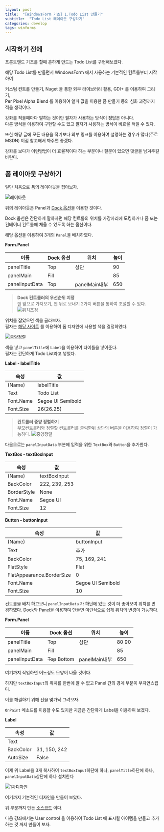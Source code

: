 ```yaml
---
layout: post
title:  "[WindowsForm 기초] 1.Todo List 만들기"
subtitle:  "Todo List 레이아웃 구성하기"
categories: develop
tags: winforms
---
```


## 시작하기 전에

프론트엔드 기초를 할때 흔하게 만드는 Todo List를 구현해보겠다.

해당 Todo List를 만들면서 WindowsForm 에서 사용하는 기본적인 컨트롤부터 시작하여

커스텀 컨트롤 만들기, Nuget 을 통한 외부 라이브러리 활용, GDI+ 를 이용하여 그리기,  
Per Pixel Alpha Blend 를 이용하여 알파 값을 이용한 폼 만들기 등의 심화 과정까지 적을 생각이다.

강좌를 적을때마다 말하는 것이만 필자가 사용하는 방식이 정답은 아니다.  
다른 방식을 이용하여 구현할 수도 있고 필자가 사용하는 방식이 비효울 적일 수 있다.

또한 해당 글에 모든 내용을 적기보다 외부 링크를 이용하여 설명하는 경우가 많다(주로 MSDN) 이점 참고해서 봐주면 좋겠다.

강좌를 보다가 이런방법이 더 효율적이다 하는 부분이나 질문이 있으면 댓글을 남겨주길 바란다.

## 폼 레이아웃 구상하기

일단 처음으로 폼의 레이아웃을 잡아보자.

![레이아웃](/assets/img/dev/winforms/todo-list/1/레이아웃.png)

위의 레이아웃은 Panel과 [Dock 옵션](https://docs.microsoft.com/ko-kr/dotnet/framework/winforms/controls/how-to-dock-controls-on-windows-forms)을 이용한 것이다.

Dock 옵션은 간단하게 말하자면 해당 컨트롤의 위치를 가장자리에 도킹하거나 폼 또는 컨테이너 컨트롤에 채울 수 있도록 하는 옵션이다.

해당 옵션을 이용하여 3개의 `Panel`을 배치하였다.

**Form.Panel**  
  
| 이름             | Dock 옵션 | 위치          | 높이  |
|----------------|---------|-------------|-----|
| panelTitle     | Top     | 상단          | 90  |
| panelMain      | Fill    |             | 85  |
| panelInputData | Top     | panelMain내부 | 650 |
  

> **Dock 컨트롤러의 우선순위 지정**  
맨 앞으로 가져오기, 맨 뒤로 보내기 2가지 버튼을 통하여 조절할 수 있다.  
![위치조정](/assets/img/dev/winforms/todo-list/1/위치조정.png)

위치를 잡았으면 색을 골라보자.  
필자는 [해당 사이트](https://paletton.com/#uid=13x0u0khZWH4b+8bMX+n-WetUWn) 를 이용하여 폼 디자인에 사용할 색을 결정하였다.

![중양정렬](/assets/img/dev/winforms/todo-list/1/색상결정.png)


색을 넣고 `panelTitle`에 `Label`을 이용하여 타이틀을 넣어준다.  
필자는 간단하게 Todo List라고 넣었다.  

**Label - labelTitle**  
   
| 속성        | 값                 |
|-----------|-------------------|
| (Name)    | labelTitle        |
| Text      | Todo List         |
| Font.Name | Segoe UI Semibold |
| Font.Size | 26(26.25)         |
  

> **컨트롤러 중양 정렬하기**  
부모컨트롤러와 정렬할 컨트롤러를 클릭한뒤 상단의 버튼을 이용하여 정렬이 가능하다.
![중양정렬](/assets/img/dev/winforms/todo-list/1/중양정렬.png)

다음으로는 `panelInputData` 부분에 입력을 위한 `TextBox`와 `Button`을 추가한다.

**TextBox - textBoxInput**  
  
| 속성          | 값                                   |
|-------------|-------------------------------------|
| (Name)      | textBoxInput                        |
| BackColor   | 222, 239, 253 |
| BorderStyle | None                                |
| Font.Name   | Segoe UI                            |
| Font.Size   | 12                                  |
  

**Button - buttonInput**  
  
| 속성                        | 값                 |
|---------------------------|-------------------|
| (Name)                    | buttonInput       |
| Text                      | 추가                |
| BackColor                 | 75, 169, 241      |
| FlatStyle                 | Flat              |
| FlatAppearance.BorderSize | 0                 |
| Font.Name                 | Segoe UI Semibold |
| Font.Size                 | 10                |
  

컨트롤을 배치 하고보니 `panelInputData` 가 하단에 있는 것이 더 좋아보여 위치를 변경하였다.
Dock와 Panel을 이용하여 만들면 이런식으로 쉽게 위치의 변경이 가능하다.   

**Form.Panel**  
  
| 이름             | Dock 옵션        | 위치          | 높이        |
|----------------|----------------|-------------|-----------|
| panelTitle     | Top            | 상단          | ~~80~~ 90 |
| panelMain      | Fill           |             | 85        |
| panelInputData | ~~Top~~ Bottom | panelMain내부 | 650       |
  

여기까지 작업하면 어느정도 모양이 나올 것이다.

하지만 `textBoxInput`의 위치를 한번에 알 수 없고 Panel 간의 경계 부분이 부자연스럽다.

이를 해결하기 위해 선을 몇가닥 그려보자.

`OnPaint` 메소드를 이용할 수도 있지만 지금은 간단하게 Label을 이용하여 보겠다.

**Label**  
  
| 속성        | 값            |
|-----------|--------------|
| Text      |              |
| BackColor | 31, 150, 242 |
| AutoSize  | False        |
  
  
이제 위 Label을 3개 복사하여 `textBoxInput`하단에 하나, `panelTitle`하단에 하나, `panelInputData`상단에 하나 설치한다

![1차디자인](/assets/img/dev/winforms/todo-list/1/1차디자인.png)

여기까지 기본적인 디자인을 만들어 보았다.

위 부분까지 만든 [소스코드](https://github.com/Hot-key/Winform-TodoList/tree/16641a44dcba8538a4d9eb7b4cdbb7d677058b0d) 이다.

다음 강좌에서는 User control 을 이용하여 Todo List 에 표시될 아이템을 만들고 추가하는 것 까지 만들어 보자.